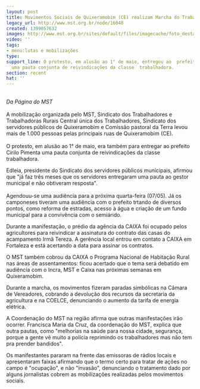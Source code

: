 ```yaml
---
layout: post
title: Movimentos Sociais de Quixeramobim (CE) realizam Marcha do Trabalhador
legacy_url: http://www.mst.org.br/node/16048
created: 1399057632
images: http://www.mst.org.br/sites/default/files/imagecache/foto_destaque/marchace.jpg
video: ''
tags:
- menu:lutas e mobilizações
type: 
support_line: O protesto, em alusão ao 1° de maio, entregou ao  prefeito Cirilo Pimenta
  uma pauta conjunta de reivindicações da classe  trabalhadora.
section: recent
hat: ''
---
```

<p><br><em>Da Página do MST</em><br><br>A mobilização organizada pelo MST, Sindicato dos Trabalhadores e Trabalhadoras Rurais Central única dos Trabalhadores, Sindicato dos servidores públicos de Quixeramobim e Comissão pastoral da Terra levou mais de 1.000 pessoas pelas principais ruas de Quixeramobim (CE). <br><br>O protesto, em alusão ao 1° de maio, era também para entregar ao prefeito Cirilo Pimenta uma pauta conjunta de reivindicações da classe trabalhadora. </p><p>Edleia, presidente do Sindicato dos servidores públicos municipais, afirmou que "já faz três meses que os servidores entregaram uma pauta ao gestor municipal e não obtiveram resposta". <br><br>Agendouu-se uma audiência para a próxima quarta-feira (07/05). Já os camponeses tiveram uma audiência com o prefeito trtando de diversos pontos, como reforma de estradas, acesso à água e criação de um fundo municipal para a convivência com o semiárido.</p><p>Durante a manifestação, o prédio da agência da CAIXA foi ocupado pelos agricultores para reivindicar a assinatura do contrato das casas do acampamento Irmã Tereza. A gerência local entrou em contato a CAIXA em Fortaleza e está acertando a data para assinar os contratos. </p><p>O MST também cobrou da CAIXA o Programa Nacional de Habitação Rural nas áreas de assentamentos: ficou acertado que o tema será debatido em audiência com o Incra, MST e Caixa nas próximas semanas em Quixeramobim. </p><p>Durante a marcha, os movimentos fizeram paradas simbólicas na Câmara de Vereadores, cobrando a devolução dos recursos da secretaria da agricultura e na COELCE, denunciando o aumento da tarifa de energia elétrica. </p><p>A Coordenação do MST na região afirma que outras manifestações irão ocorrer. Francisca Maria da Cruz, da coordenação do MST, explica que outra pautas, como "melhorias na saúde para nossa cidade, segurança, porque a gente vê muito a polícia reprimindo os trabalhadores mas não tem pra prender bandidos".</p><p>Os manifestantes pararam na frente das emissoras de rádios locais e apresentaram faixas afirmando que o termo certo para tratar de ações no campo é "ocupação", e não "invasão", denunciando o tratamento dado por alguns jornalistas cobrem as mobilizações realizadas pelos movimentos sociais.</p>
